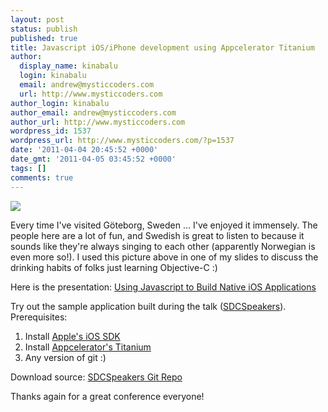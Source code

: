 ```yaml
---
layout: post
status: publish
published: true
title: Javascript iOS/iPhone development using Appcelerator Titanium
author:
  display_name: kinabalu
  login: kinabalu
  email: andrew@mysticcoders.com
  url: http://www.mysticcoders.com
author_login: kinabalu
author_email: andrew@mysticcoders.com
author_url: http://www.mysticcoders.com
wordpress_id: 1537
wordpress_url: http://www.mysticcoders.com/?p=1537
date: '2011-04-04 20:45:52 +0000'
date_gmt: '2011-04-05 03:45:52 +0000'
tags: []
comments: true
---
```

<img src="http://www.mysticcoders.com/wp-content/uploads/2011/04/avloningsafton_rosta_ja.jpg" border="0" />

Every time I've visited G&ouml;teborg, Sweden ... I've enjoyed it immensely.  The people here are a lot of fun, and Swedish is great to listen to because it sounds like they're always singing to each other (apparently Norwegian is even more so!).  I used this picture above in one of my slides to discuss the drinking habits of folks just learning Objective-C :)

Here is the presentation: <a href="http://s3.amazonaws.com/mysticweb-bucket/presentations/sdc2011/Using+Javascript+to+Build+Native+iOS+Applications.pdf" target="_blank">Using Javascript to Build Native iOS Applications</a>

Try out the sample application built during the talk (<a href="http://github.com/kinabalu/SDCSpeakers">SDCSpeakers</a>).  Prerequisites: 

<ol>
<li>Install <a href="http://developer.apple.com/iphone" target="_blank">Apple's iOS SDK</a></li>
<li>Install <a href="http://www.appcelerator.com/products/download/" target="_blank">Appcelerator's Titanium</a></li>
<li>Any version of git :)</li>
</ol>
Download source: <a href="https://github.com/kinabalu/SDCSpeakers">SDCSpeakers Git Repo</a>

Thanks again for a great conference everyone!

